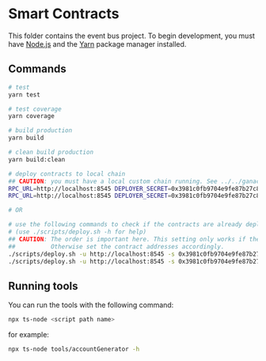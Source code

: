 # Smart Contracts

This folder contains the event bus project. To begin development, you must have [Node.js](https://nodejs.org/en/) and the [Yarn](https://yarnpkg.com) package manager installed.


## Commands

```bash
# test
yarn test

# test coverage
yarn coverage

# build production
yarn build

# clean build production
yarn build:clean

# deploy contracts to local chain
## CAUTION: you must have a local custom chain running. See ../../ganache folder
RPC_URL=http://localhost:8545 DEPLOYER_SECRET=0x3981c0fb9704e9fe87b27c8a7678fcd680d8c7f142ef6be886e994ad0e9a1a18 yarn deploy:registry
RPC_URL=http://localhost:8545 DEPLOYER_SECRET=0x3981c0fb9704e9fe87b27c8a7678fcd680d8c7f142ef6be886e994ad0e9a1a18 yarn deploy:token

# OR

# use the following commands to check if the contracts are already deployed before deploying them
# (use ./scripts/deploy.sh -h for help)
## CAUTION: The order is important here. This setting only works if the registry contract deployment tx is the first and the token contract deployment tx is the second tx of the chain.
##          Otherwise set the contract addresses accordingly.
./scripts/deploy.sh -u http://localhost:8545 -s 0x3981c0fb9704e9fe87b27c8a7678fcd680d8c7f142ef6be886e994ad0e9a1a18 -c 0xe69040B036FaF59C62455e826D971A22EE8EEcd0 -o registry
./scripts/deploy.sh -u http://localhost:8545 -s 0x3981c0fb9704e9fe87b27c8a7678fcd680d8c7f142ef6be886e994ad0e9a1a18 -c 0x51CD2047C35c32f30a3B7bCC87c4A81794f8F804 -o token
```


## Running tools

You can run the tools with the following command:
```bash
npx ts-node <script path name>
```

for example:
```bash
npx ts-node tools/accountGenerator -h
```

